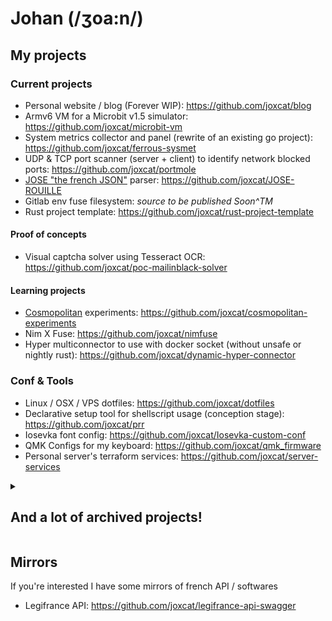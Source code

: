 # Johan (/ʒoa:n/)

## My projects

### Current projects
- Personal website / blog (Forever WIP): https://github.com/joxcat/blog
- Armv6 VM for a Microbit v1.5 simulator: https://github.com/joxcat/microbit-vm
- System metrics collector and panel (rewrite of an existing go project): https://github.com/joxcat/ferrous-sysmet
- UDP & TCP port scanner (server + client) to identify network blocked ports: https://github.com/joxcat/portmole
- [JOSE "the french JSON"](https://github.com/mathis-chapuis/JOSE) parser: https://github.com/joxcat/JOSE-ROUILLE
- Gitlab env fuse filesystem: *source to be published Soon^TM*
- Rust project template: https://github.com/joxcat/rust-project-template

#### Proof of concepts
- Visual captcha solver using Tesseract OCR: https://github.com/joxcat/poc-mailinblack-solver
<!-- - Rust cross-platform keyboard hook: https://github.com/joxcat/poc-keyboard-rs -->

#### Learning projects
- [Cosmopolitan](https://github.com/jart/cosmopolitan) experiments: https://github.com/joxcat/cosmopolitan-experiments
- Nim X Fuse: https://github.com/joxcat/nimfuse
- Hyper multiconnector to use with docker socket (without unsafe or nightly rust): https://github.com/joxcat/dynamic-hyper-connector

### Conf & Tools
- Linux / OSX / VPS dotfiles: https://github.com/joxcat/dotfiles
- Declarative setup tool for shellscript usage (conception stage): https://github.com/joxcat/prr
- Iosevka font config: https://github.com/joxcat/Iosevka-custom-conf
- QMK Configs for my keyboard: https://github.com/joxcat/qmk_firmware
- Personal server's terraform services: https://github.com/joxcat/server-services

<details>
  <summary><h2>And a lot of archived projects!</h2></summary>

  - Flashcards application: https://github.com/joxcat/fal.tracto.pl
  - Twitch overlay Niconico style: https://github.com/joxcat/nico-chat-browser
  - Rust server framework benchmarks: https://github.com/joxcat/web-bench-wrk
  - CICD Binding for the Github Check API (used in Drone): https://github.com/joxcat/docker-drone-check-api
  - Docker image with Jupyter (Elm, Intel ASM, Ruby, TS/JS, Rust, Coq, Java, Clojure, Go and Elixir): https://github.com/joxcat/docker-jupyter-kernels
  - Docker image to check coverage using kcov: https://github.com/joxcat/docker-cargo-kcov
  - Learning Intel Assembly in Jupyter: https://github.com/joxcat/jupyter-to-learn-intel-assembly
  - Cross compile Rust for Windows & OSX using Docker on Linux: https://github.com/joxcat/docker-cargo-cross
  
  #### Forks
  - yotta build tool for embedded, now supported in Nix!: https://github.com/joxcat/yotta

  #### Proof of concepts
  <!-- - Ebay semi-auto-bid tool: (soon^tm -- shht it never existed) -->
  - Rust parser to be used with WASM / Typescript: https://github.com/joxcat/poc-js-rust-parser
  - Reverse enginnering of the Shadow Client API: https://github.com/joxcat/poc-shadow-client-private-api
  - Simple static file server: https://github.com/joxcat/poc-rust-static-file-server
  - Server that map HEADER field to body response (used for robots.txt in traefik): https://github.com/joxcat/poc-header-to-body-server
  - Discord COVID status bot using Gouv OpenAPI: https://github.com/joxcat/poc-covid-bot-gouv
  - WASM plugin system in Rust (*wasmer*, archived because I now use **wasmtime**): https://github.com/joxcat/wasm-plugins

  #### For school
  - FAC L3 POO: https://github.com/joxcat/fac.poo-projet-l3
  - Werewolf game on Discord (IUT): https://github.com/joxcat/baldmanSagen
  - IUT web snake game: https://github.com/joxcat/TP-SNAKE-GJ-CRS
  - IUT you are the hero game: https://github.com/joxcat/iut-s4-tpweb-you-are-the-hero
  - IUT Device localisation project using wifi: https://github.com/joxcat/english-rpi-project
  - IUT W3C Complient without JS web project (marketplace template): https://github.com/joxcat/iutdoua-web-project-s1
  - STI2D SIN vending machine maintenance application: https://github.com/joxcat/phoenix3

  #### As a freelancer
  - Public facing API: https://github.com/joxcat/api-endpoints-nextcloud-drive
  - Drive service account generator: https://github.com/joxcat/drive-headless-tools
  - RSA pub / priv generator: https://github.com/joxcat/rsa-key-generator
  - Nextcloud API Binding: https://github.com/joxcat/nextcloud-api
  - Rclone daemon: https://github.com/joxcat/rclone-daemon
  - Macros and rust tools: https://github.com/joxcat/arthur-hugon-tools
  
  #### Confs & Tools
  - navi cheatsheets configs: https://github.com/joxcat/navi
  - doom emacs conf (I moved to neovim again): https://github.com/joxcat/doom
  - Old nvim config (~emacs >> nvim, try to change my mind~): https://github.com/joxcat/nvim-config
  - Packages for oh-my-fish (dropped fish because POSIX): https://github.com/joxcat/omf-custom-packages
  - RM wraper for OMF: https://github.com/joxcat/omf-rm-brrrr
  - UFW autocomplete for OMF: https://github.com/joxcat/omf-ufw
  - VSCode in the browser (coder): https://github.com/joxcat/code-server-docker
<a style="display:none" rel="me" href="https://eldritch.cafe/@johan"></a>
</details>

## Mirrors
If you're interested I have some mirrors of french API / softwares
<!-- - StopCovid App: https://github.com/joxcat/stopcovid-mirror -->
- Legifrance API: https://github.com/joxcat/legifrance-api-swagger

<!--
**joxcat/joxcat** is a ✨ _special_ ✨ repository because its `README.md` (this file) appears on your GitHub profile.

Here are some ideas to get you started:

- 🔭 I’m currently working on ...
- 🌱 I’m currently learning ...
- 👯 I’m looking to collaborate on ...
- 🤔 I’m looking for help with ...
- 💬 Ask me about ...
- 📫 How to reach me: ...
- 😄 Pronouns: ...
- ⚡ Fun fact: ...
-->
